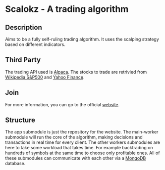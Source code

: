 # Scalokz - A trading algorithm
## Description
Aims to be a fully self-ruling trading algorithm. It uses the scalping strategy based on different indicators.
## Third Party
The trading API used is [Alpaca](https://github.com/alpacahq/alpaca-trade-api-python). The stocks to trade are retrivied from [Wikipedia S&P500](https://en.wikipedia.org/wiki/List_of_S%26P_500_companies) and [Yahoo Finance](https://finance.yahoo.com).
## Join
For more information, you can go to the official [website](https://www.scalokz.com).
## Structure
The app submodule is just the repository for the website.
The main-worker submodule will run the core of the algorithm, making decisions and transactions in real time for every client.
The other workers submodules are here to take some workload that takes time. For example backtrading on hundreds of symbols at the same time to choose only profitable ones.
All of these submodules can communicate with each other via a [MongoDB](https://www.mongodb.com/) database.
